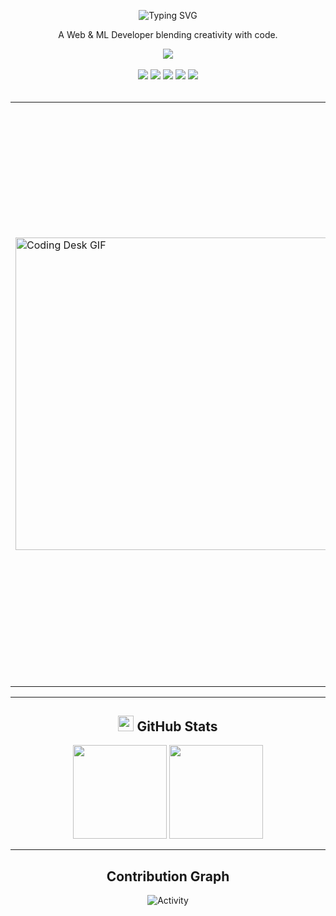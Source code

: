 <p align="center">
  <img src="https://readme-typing-svg.herokuapp.com?font=Fira+Code&duration=3000&pause=500&color=FFFFFF&width=750&lines=Hey+Devs!%2C+I'm+Vishnu+here,+turning+coffee+and+code+into+magic🧑‍💻" alt="Typing SVG" />
</p>

<p align="center">
  A Web & ML Developer blending creativity with code.
</p>

<!-- Visitor Badge + Links -->
<div align="center">
  <img src="https://api.visitorbadge.io/api/visitors?path=https%3A%2F%2Fgithub.com%2FVishnuVardhanReddyPadala&countColor=%23263759" />
  <br><br>
  <a href="https://www.linkedin.com/in/vishnu-vardhan-reddy-padala-a3a13330b"><img src="https://img.shields.io/badge/LinkedIn-d5d5d5?style=for-the-badge&logo=linkedin&logoColor=0A0209" /></a>
  <a href="https://discord.com/users/"><img src="https://img.shields.io/badge/Discord-d5d5d5?style=for-the-badge&logo=discord&logoColor=0A0209" /></a>
  <a href="mailto:vishnuvardhan6842@gmail.com"><img src="https://img.shields.io/badge/Gmail-d5d5d5?style=for-the-badge&logo=gmail&logoColor=0A0209" /></a>
  <a href="https://anmolbaranwal.com/"><img src="https://img.shields.io/badge/Portfolio-d5d5d5?style=for-the-badge&logo=Portfolio&logoColor=0A0209" /></a>
  <a href="https://dev.to/vishnu_03"><img src="https://img.shields.io/badge/dev.to-d5d5d5?style=for-the-badge&logo=devdotto&logoColor=0A0209" /></a>
</div>

<br/>

<!-- Image + Skills section -->
<div align="center">
  <table>
    <tr>
      <td>
        <img src="https://user-images.githubusercontent.com/74038190/225813708-98b745f2-7d22-48cf-9150-083f1b00d6c9.gif" alt="Coding Desk GIF" width="500px"/>
      </td>
      <td>

<h2>🛠️ Skills</h2>

| Category             | Skills |
|----------------------|--------|
| **Frameworks**      | ![Next.js](https://img.shields.io/badge/NEXT.JS-black?style=for-the-badge&logo=next.js) ![React](https://img.shields.io/badge/REACT-blue?style=for-the-badge&logo=react) ![Express.js](https://img.shields.io/badge/EXPRESS.JS-green?style=for-the-badge&logo=express) ![Node.js](https://img.shields.io/badge/NODE.JS-green?style=for-the-badge&logo=node.js) |
| **Languages**       | ![JavaScript](https://img.shields.io/badge/JAVASCRIPT-yellow?style=for-the-badge&logo=javascript) ![TypeScript](https://img.shields.io/badge/TYPESCRIPT-blue?style=for-the-badge&logo=typescript) ![C++](https://img.shields.io/badge/C++-blue?style=for-the-badge&logo=c%2B%2B) ![Python](https://img.shields.io/badge/PYTHON-yellow?style=for-the-badge&logo=python) |
| **Styling & UI**    | ![CSS3](https://img.shields.io/badge/CSS3-blue?style=for-the-badge&logo=css3) ![Tailwind](https://img.shields.io/badge/TAILWIND-38B2AC?style=for-the-badge&logo=tailwindcss) ![Bootstrap](https://img.shields.io/badge/BOOTSTRAP-purple?style=for-the-badge&logo=bootstrap) |
| **Databases**       | ![MongoDB](https://img.shields.io/badge/MONGODB-green?style=for-the-badge&logo=mongodb) ![MySQL](https://img.shields.io/badge/MYSQL-blue?style=for-the-badge&logo=mysql) ![PostgreSQL](https://img.shields.io/badge/POSTGRESQL-316192?style=for-the-badge&logo=postgresql) |
| **Tools & Services** | ![GitHub](https://img.shields.io/badge/GITHUB-black?style=for-the-badge&logo=github) ![Firebase](https://img.shields.io/badge/FIREBASE-FFCA28?style=for-the-badge&logo=firebase) ![Docker](https://img.shields.io/badge/DOCKER-2496ED?style=for-the-badge&logo=docker) |
| **Competitive Coding** | ![LeetCode](https://img.shields.io/badge/LEETCODE-orange?style=for-the-badge&logo=leetcode) ![CodeChef](https://img.shields.io/badge/CODECHEF-brown?style=for-the-badge&logo=codechef) |
| **IDEs & Environment** | ![VSCode](https://img.shields.io/badge/VSCODE-blue?style=for-the-badge&logo=visual-studio-code) ![Replit](https://img.shields.io/badge/REPLIT-6666FF?style=for-the-badge&logo=replit) |
| **Hosting**         | ![Vercel](https://img.shields.io/badge/VERCEL-black?style=for-the-badge&logo=vercel) ![Netlify](https://img.shields.io/badge/NETLIFY-00C7B7?style=for-the-badge&logo=netlify) |
| **APIs**           | ![Postman](https://img.shields.io/badge/POSTMAN-orange?style=for-the-badge&logo=postman) ![Twilio](https://img.shields.io/badge/TWILIO-red?style=for-the-badge&logo=twilio) |
| **Design Tools**    | ![Figma](https://img.shields.io/badge/FIGMA-F24E1E?style=for-the-badge&logo=figma) ![Adobe XD](https://img.shields.io/badge/ADOBE%20XD-purple?style=for-the-badge&logo=adobexd) |
| **Learning**        | ![Udemy](https://img.shields.io/badge/UDEMY-blue?style=for-the-badge&logo=udemy) ![Coursera](https://img.shields.io/badge/COURSERA-2A73CC?style=for-the-badge&logo=coursera) |


  </table>
</div>

---

<h2 align="center">
  <img src="https://raw.githubusercontent.com/Tarikul-Islam-Anik/Telegram-Animated-Emojis/main/Objects/Bar%20Chart.webp" width="25" height="25" />  
  GitHub Stats
</h2>

<div align="center">
  <img src="https://github-readme-stats.vercel.app/api?username=VishnuVardhanReddyPadala&show_icons=true&theme=dark&count_private=true&hide_border=true" height="150" />
  <img src="https://github-readme-stats.vercel.app/api/top-langs?username=VishnuVardhanReddyPadala&layout=compact&langs_count=5&theme=dark&hide_border=true" height="150" />
</div>

---

<h2 align="center">
  Contribution Graph
</h2>

<p align="center">
  <img alt="Activity" src="https://github-readme-activity-graph.vercel.app/graph?username=VishnuVardhanReddyPadala&theme=github-compact" />
</p>
